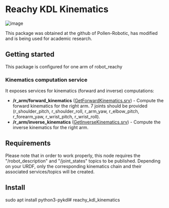 # Reachy KDL Kinematics

![image](https://github.com/gabriel1git/reachy_kdl_kinematics/assets/86564054/8149cf94-79a1-4c34-ae88-264f95f2fd5d)

This package was obtained at the github of Pollen-Robotic, has modified and is being used for academic research.

## Getting started

This package is configured for one arm of robot_reachy

### Kinematics computation service

It exposes services for kinematics (forward and inverse) computations:

* **/r_arm/forward_kinematics** ([GetForwardKinematics.srv](../reachy_msgs/srv/GetForwardKinematics.srv)) - Compute the forward kinematics for the right arm. 7 joints should be provided (r_shoulder_pitch, r_shoulder_roll, r_arm_yaw, r_elbow_pitch, r_forearm_yaw, r_wrist_pitch, r_wrist_roll).
* **/r_arm/inverse_kinematics** ([GetInverseKinematics.srv](../reachy_msgs/srv/GetInverseKinematics.srv)) - Compute the inverse kinematics for the right arm.

## Requirements

Please note that in order to work properly, this node requires the "/robot_description" and "/joint_states" topics to be published. Depending on your URDF, only the corresponding kinematics chain and their associated services/topics will be created.

## Install

sudo apt install python3-pykdl# reachy_kdl_kinematics
